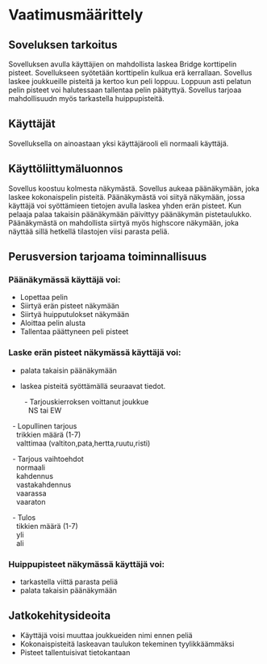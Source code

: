 # Vaatimusmäärittely

## Soveluksen tarkoitus

Sovelluksen avulla käyttäjien on mahdollista laskea Bridge korttipelin pisteet. Sovellukseen syötetään korttipelin kulkua erä kerrallaan. Sovellus laskee joukkueille pisteitä ja kertoo kun peli loppuu. Loppuun asti pelatun pelin pisteet voi halutessaan tallentaa pelin päätyttyä. Sovellus tarjoaa mahdollisuudn myös tarkastella huippupisteitä.

## Käyttäjät

Sovelluksella on ainoastaan yksi käyttäjärooli eli normaali käyttäjä. 

## Käyttöliittymäluonnos

Sovellus koostuu kolmesta näkymästä. Sovellus aukeaa päänäkymään, joka laskee kokonaispelin pisteitä. Päänäkymästä voi siityä näkymään, jossa käyttäjä voi syöttämieen tietojen avulla laskea yhden erän pisteet. Kun pelaaja palaa takaisin päänäkymään päivittyy päänäkymän pistetaulukko. Päänäkymästä on mahdollista siirtyä myös highscore näkymään, joka näyttää sillä hetkellä tilastojen viisi parasta peliä.  



## Perusversion tarjoama toiminnallisuus

### Päänäkymässä käyttäjä voi:
- Lopettaa pelin
- Siirtyä erän pisteet näkymään
- Siirtyä huipputulokset näkymään 
- Aloittaa pelin alusta
- Tallentaa päättyneen peli pisteet

### Laske erän pisteet näkymässä käyttäjä voi:
- palata takaisin päänäkymään      
- laskea pisteitä syöttämällä seuraavat tiedot.   

  &nbsp; - Tarjouskierroksen voittanut joukkue    
  &nbsp;&nbsp;&nbsp; NS tai EW

&nbsp; - Lopullinen tarjous  
  &nbsp;&nbsp;&nbsp; trikkien määrä (1-7)  
  &nbsp;&nbsp;&nbsp; valttimaa (valtiton,pata,hertta,ruutu,risti)  
  
&nbsp; - Tarjous vaihtoehdot  
  &nbsp;&nbsp;&nbsp; normaali  
  &nbsp;&nbsp;&nbsp; kahdennus  
  &nbsp;&nbsp;&nbsp; vastakahdennus  
  &nbsp;&nbsp;&nbsp; vaarassa  
  &nbsp;&nbsp;&nbsp; vaaraton  
  
&nbsp; - Tulos   
  &nbsp;&nbsp;&nbsp; tikkien määrä (1-7)  
  &nbsp;&nbsp;&nbsp; yli  
  &nbsp;&nbsp;&nbsp; ali  
  
  
### Huippupisteet näkymässä käyttäjä voi: 
- tarkastella viittä parasta peliä
- palata takaisin päänäkymään


## Jatkokehitysideoita

- Käyttäjä voisi muuttaa joukkueiden nimi ennen peliä
- Kokonaispisteitä laskeavan taulukon tekeminen tyylikkäämmäksi
- Pisteet tallentuisivat tietokantaan 

